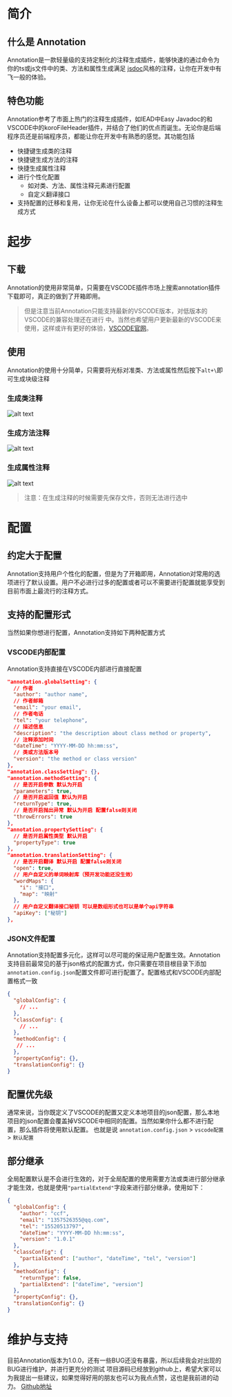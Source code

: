 # 简介
## 什么是 Annotation
Annotation是一款轻量级的支持定制化的注释生成插件，能够快速的通过命令为你的ts或js文件中的类、方法和属性生成满足 [jsdoc](https://jsdoc.bootcss.com/)风格的注释，让你在开发中有飞一般的体验。
## 特色功能
Annotation参考了市面上热门的注释生成插件，如IEAD中Easy Javadoc的和VSCODE中的koroFileHeader插件，并结合了他们的优点而诞生。无论你是后端程序员还是前端程序员，都能让你在开发中有熟悉的感觉。其功能包括
- 快捷键生成类的注释
- 快捷键生成方法的注释
- 快捷生成属性注释
- 进行个性化配置
  - 如对类、方法、属性注释元素进行配置
  - 自定义翻译接口
- 支持配置的迁移和复用，让你无论在什么设备上都可以使用自己习惯的注释生成方式

# 起步
## 下载
Annotation的使用非常简单，只需要在VSCODE插件市场上搜索annotation插件下载即可，真正的做到了开箱即用。
>但是注意当前Annotation只能支持最新的VSCODE版本，对低版本的VSCODE的兼容处理还在进行
>中。当然也希望用户更新最新的VSCODE来使用，这样或许有更好的体验，[VSCODE官网](https://code.visualstudio.com/)。

## 使用
Annotation的使用十分简单，只需要将光标对准类、方法或属性然后按下`alt+\`即可生成块级注释
### 生成类注释
![alt text](./assets/images/类上生成注释演示.gif)
### 生成方法注释
![alt text](./assets/images/方法上生成注释演示.gif)
### 生成属性注释
![alt text](./assets/images/属性上生成注释演示.gif)
>注意：在生成注释的时候需要先保存文件，否则无法进行选中

# 配置
## 约定大于配置
Annotation支持用户个性化的配置，但是为了开箱即用，Annotation对常用的选项进行了默认设置。用户不必进行过多的配置或者可以不需要进行配置就能享受到目前市面上最流行的注释方式。
## 支持的配置形式
当然如果你想进行配置，Annotation支持如下两种配置方式
### VSCODE内部配置
Annotation支持直接在VSCODE内部进行直接配置
```json
"annotation.globalSetting": {
  // 作者
  "author": "author name",
  // 作者邮箱
  "email": "your email",
  // 作者电话
  "tel": "your telephone",
  // 描述信息
  "description": "the description about class method or property",
  // 注释添加时间
  "dateTime": "YYYY-MM-DD hh:mm:ss",
  // 类或方法版本号
  "version": "the method or class version"
},
"annotation.classSetting": {},
"annotation.methodSetting": {
  // 是否开启参数 默认为开启
  "parameters": true,
  // 是否开启返回值 默认为开启
  "returnType": true,
  // 是否开启抛出异常 默认为开启 配置false则关闭
  "throwErrors": true
},
"annotation.propertySetting": {
  // 是否开启属性类型 默认开启
  "propertyType": true
},
"annotation.translationSetting": {
  // 是否开启翻译 默认开启 配置false则关闭
  "open": true,
  // 用户自定义的单词映射库（预开发功能还没生效）
  "wordMaps": {
    "i": "接口",
    "map": "映射"
  },
  // 用户自定义翻译接口秘钥 可以是数组形式也可以是单个api字符串
  "apiKey": ["秘钥"]
},
```
### JSON文件配置
Annotation支持配置多元化，这样可以尽可能的保证用户配置生效。Annotation支持目前最常见的基于json格式的配置方式，你只需要在项目根目录下添加`annotation.config.json`配置文件即可进行配置了。配置格式和VSCODE内部配置格式一致
```json
{
  "globalConfig": {
    // ...
  },
  "classConfig": {
    // ...
  },
  "methodConfig": {
   // ...
  },
  "propertyConfig": {},
  "translationConfig": {}
}
```
## 配置优先级
通常来说，当你既定义了VSCODE的配置又定义本地项目的json配置，那么本地项目的json配置会覆盖掉VSCODE中相同的配置。当然如果你什么都不进行配置，那么插件将使用默认配置。
也就是说 `annotation.config.json` > `vscode配置` > `默认配置`
## 部分继承
全局配置默认是不会进行生效的，对于全局配置的使用需要方法或类进行部分继承才能生效，也就是使用`"partialExtend"`字段来进行部分继承，使用如下：
```json
{
  "globalConfig": {
    "author": "ccf",
    "email": "1357526355@qq.com",
    "tel": "15520513797",
    "dateTime": "YYYY-MM-DD hh:mm:ss",
    "version": "1.0.1"
  },
  "classConfig": {
    "partialExtend": ["author", "dateTime", "tel", "version"]
  },
  "methodConfig": {
    "returnType": false,
    "partialExtend": ["dateTime", "version"]
  },
  "propertyConfig": {},
  "translationConfig": {}
}
```

# 维护与支持
目前Annotation版本为1.0.0，还有一些BUG还没有暴露，所以后续我会对出现的BUG进行维护，并进行更充分的测试
项目源码已经放到github上，希望大家可以为我提出一些建议，如果觉得好用的朋友也可以为我点点赞，这也是我前进的动力。
[Github地址](https://github.com/bloom-lmh/Annotation)
